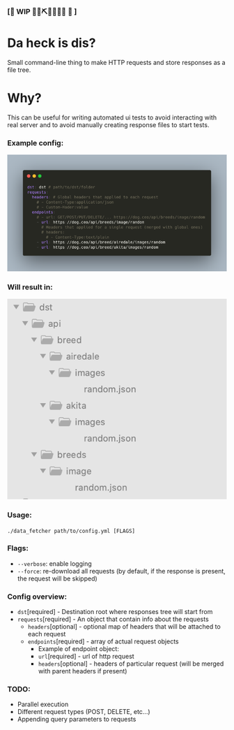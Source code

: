 ### [🚧 WIP 👷‍♀️⛏👷🔧️👷🔧 🚧 ]

# Da heck is dis?
Small command-line thing to make HTTP requests and store responses as a file tree.

# Why?
This can be useful for writing automated ui tests
to avoid interacting with real server and to avoid manually creating 
response files to start tests.

### Example config:
![Example config](sample/sample.png)

### Will result in:
![Example response](sample/sample_response.png)

### Usage:
`./data_fetcher path/to/config.yml [FLAGS]`

### Flags:
- `--verbose`: enable logging
- `--force`: re-download all requests (by default, if the response is present, the request will be skipped)

### Config overview:
- `dst`[required] - Destination root where responses tree will start from
- `requests`[required] - An object that contain info about the requests
  - `headers`[optional] - optional map of headers that will be attached to each request
  - `endpoints`[required] - array of actual request objects
    - Example of endpoint object:
    - `url`[required] - url of http request
    - `headers`[optional] - headers of particular request (will be merged with parent headers if present)
    
### TODO:
 - Parallel execution
 - Different request types (POST, DELETE, etc...)
 - Appending query parameters to requests
